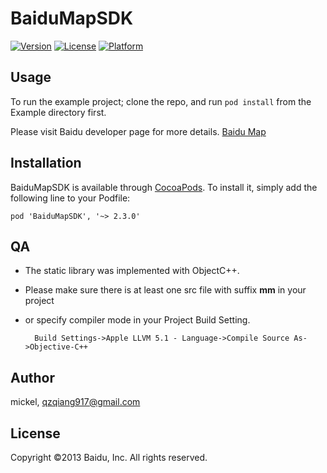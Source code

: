 # BaiduMapSDK

[![Version](https://img.shields.io/cocoapods/v/BaiduMapSDK.svg?style=flat)](http://cocoadocs.org/docsets/BaiduMapSDK)
[![License](https://img.shields.io/cocoapods/l/BaiduMapSDK.svg?style=flat)](http://cocoadocs.org/docsets/BaiduMapSDK)
[![Platform](https://img.shields.io/cocoapods/p/BaiduMapSDK.svg?style=flat)](http://cocoadocs.org/docsets/BaiduMapSDK)

## Usage

To run the example project; clone the repo, and run `pod install` from the Example directory first.

Please visit Baidu developer page for more details.
[Baidu Map](http://developer.baidu.com/map/sdk-ios.htm) 


## Installation

BaiduMapSDK is available through [CocoaPods](http://cocoapods.org). To install
it, simply add the following line to your Podfile:

    pod 'BaiduMapSDK', '~> 2.3.0' 
   
## QA

- The static library was implemented with ObjectC++. 
- Please make sure there is at least one src file with suffix **mm** in your project 
- or specify compiler mode in your Project Build Setting.

		Build Settings->Apple LLVM 5.1 - Language->Compile Source As->Objective-C++ 


## Author

mickel, qzqiang917@gmail.com

## License

 Copyright ©2013 Baidu, Inc. All rights reserved.

